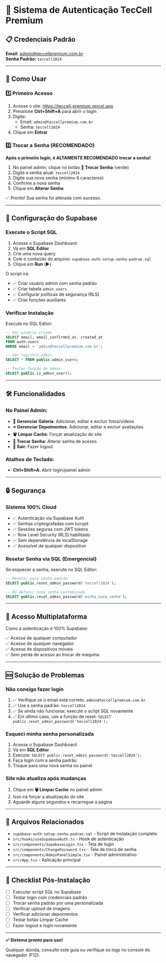 # 🔐 Sistema de Autenticação TecCell Premium

## 📋 Credenciais Padrão

**Email:** admin@teccellpremium.com.br  
**Senha Padrão:** `teccell2024`

---

## 🚀 Como Usar

### 1️⃣ Primeiro Acesso

1. Acesse o site: https://teccell-premium.vercel.app
2. Pressione **Ctrl+Shift+A** para abrir o login
3. Digite:
   - Email: `admin@teccellpremium.com.br`
   - Senha: `teccell2024`
4. Clique em **Entrar**

### 2️⃣ Trocar a Senha (RECOMENDADO)

**Após o primeiro login, é ALTAMENTE RECOMENDADO trocar a senha!**

1. No painel admin, clique no botão **🔑 Trocar Senha** (verde)
2. Digite a senha atual: `teccell2024`
3. Digite sua nova senha (mínimo 6 caracteres)
4. Confirme a nova senha
5. Clique em **Alterar Senha**

✅ Pronto! Sua senha foi alterada com sucesso.

---

## 🔧 Configuração do Supabase

### Execute o Script SQL

1. Acesse o Supabase Dashboard
2. Vá em **SQL Editor**
3. Crie uma nova query
4. Cole o conteúdo do arquivo: `supabase-auth-setup-senha-padrao.sql`
5. Clique em **Run** (▶️)

O script irá:
- ✅ Criar usuário admin com senha padrão
- ✅ Criar tabela `admin_users`
- ✅ Configurar políticas de segurança (RLS)
- ✅ Criar funções auxiliares

### Verificar Instalação

Execute no SQL Editor:

```sql
-- Ver usuário criado
SELECT email, email_confirmed_at, created_at 
FROM auth.users 
WHERE email = 'admin@teccellpremium.com.br';

-- Ver registro admin
SELECT * FROM public.admin_users;

-- Testar função de admin
SELECT public.is_admin_user();
```

---

## 🛠️ Funcionalidades

### No Painel Admin:

- **📸 Gerenciar Galeria**: Adicionar, editar e excluir fotos/vídeos
- **⭐ Gerenciar Depoimentos**: Adicionar, editar e excluir avaliações
- **🗑️ Limpar Cache**: Forçar atualização do site
- **🔑 Trocar Senha**: Alterar senha de acesso
- **🚪 Sair**: Fazer logout

### Atalhos de Teclado:

- **Ctrl+Shift+A**: Abrir login/painel admin

---

## 🔒 Segurança

### Sistema 100% Cloud

- ✅ Autenticação via Supabase Auth
- ✅ Senhas criptografadas com bcrypt
- ✅ Sessões seguras com JWT tokens
- ✅ Row Level Security (RLS) habilitado
- ✅ Sem dependência de localStorage
- ✅ Acessível de qualquer dispositivo

### Resetar Senha via SQL (Emergencial)

Se esquecer a senha, execute no SQL Editor:

```sql
-- Resetar para senha padrão
SELECT public.reset_admin_password('teccell2024');

-- OU definir nova senha customizada
SELECT public.reset_admin_password('minha_nova_senha');
```

---

## 📱 Acesso Multiplataforma

Como a autenticação é 100% Supabase:

✅ Acesse de qualquer computador  
✅ Acesse de qualquer navegador  
✅ Acesse de dispositivos móveis  
✅ Sem perda de acesso ao trocar de máquina  

---

## 🆘 Solução de Problemas

### Não consigo fazer login

1. ✅ Verifique se o email está correto: `admin@teccellpremium.com.br`
2. ✅ Use a senha padrão: `teccell2024`
3. ✅ Se ainda não funcionar, execute o script SQL novamente
4. ✅ Em último caso, use a função de reset: `SELECT public.reset_admin_password('teccell2024');`

### Esqueci minha senha personalizada

1. Acesse o Supabase Dashboard
2. Vá em **SQL Editor**
3. Execute: `SELECT public.reset_admin_password('teccell2024');`
4. Faça login com a senha padrão
5. Troque para uma nova senha no painel

### Site não atualiza após mudanças

1. Clique em **🗑️ Limpar Cache** no painel admin
2. Isso irá forçar a atualização do site
3. Aguarde alguns segundos e recarregue a página

---

## 📄 Arquivos Relacionados

- `supabase-auth-setup-senha-padrao.sql` - Script de instalação completo
- `src/hooks/useSupabaseAuth.ts` - Hook de autenticação
- `src/components/SupabaseLogin.tsx` - Tela de login
- `src/components/ChangePassword.tsx` - Tela de troca de senha
- `src/components/AdminPanelSimple.tsx` - Painel administrativo
- `src/App.tsx` - Aplicação principal

---

## 🎯 Checklist Pós-Instalação

- [ ] Executar script SQL no Supabase
- [ ] Testar login com credenciais padrão
- [ ] Trocar senha padrão por uma personalizada
- [ ] Verificar upload de imagens
- [ ] Verificar adicionar depoimentos
- [ ] Testar botão Limpar Cache
- [ ] Fazer logout e login novamente

---

**✅ Sistema pronto para uso!**

Qualquer dúvida, consulte este guia ou verifique os logs no console do navegador (F12).
